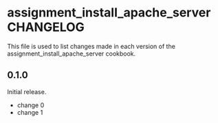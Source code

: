 # assignment_install_apache_server CHANGELOG

This file is used to list changes made in each version of the assignment_install_apache_server cookbook.

## 0.1.0

Initial release.

- change 0
- change 1
